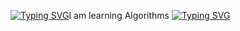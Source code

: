 
[![Typing SVG](https://readme-typing-svg.demolab.com?font=Fira+Code&pause=1000&color=F70000&random=false&width=435&lines=%E5%88%AB%E7%AE%A1%E9%82%A3%E4%B9%88%E5%A4%9A%EF%BC%8C%E5%AD%A6%E5%B0%B1%E5%AE%8C%E4%BA%8B%EF%BC%8C%E5%81%9A%E5%B0%B1%E5%AE%8C%E4%BA%8B%EF%BC%8C%E5%B9%B2%E5%B0%B1%E5%AE%8C%E4%BA%8B%EF%BC%81%EF%BC%81)](https://git.io/typing-svg)I am learning Algorithms
[![Typing SVG](https://readme-typing-svg.herokuapp.com?font=Fira+Code&duration=2000&pause=500&random=false&width=435&lines=%E6%9E%81%E5%AE%A2%E8%A1%8C%E5%8A%A8stan)](https://git.io/typing-svg)
